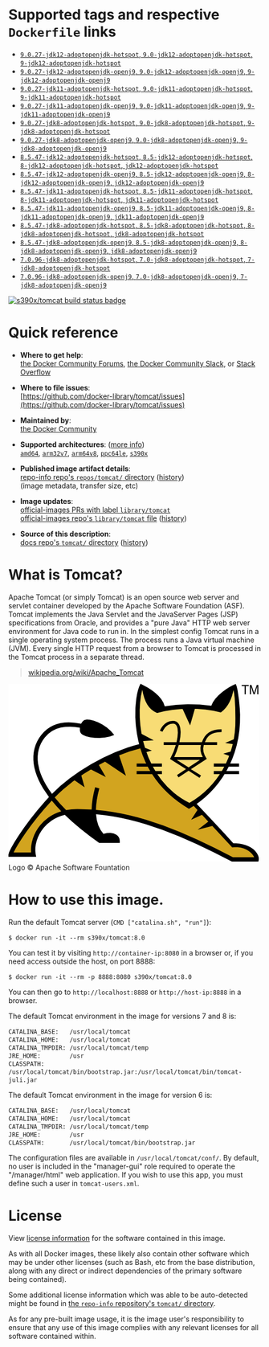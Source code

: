 <!--

********************************************************************************

WARNING:

    DO NOT EDIT "tomcat/README.md"

    IT IS AUTO-GENERATED

    (from the other files in "tomcat/" combined with a set of templates)

********************************************************************************

-->

# Supported tags and respective `Dockerfile` links

-	[`9.0.27-jdk12-adoptopenjdk-hotspot`, `9.0-jdk12-adoptopenjdk-hotspot`, `9-jdk12-adoptopenjdk-hotspot`](https://github.com/docker-library/tomcat/blob/8348a86101660e76224afcc57c4c9fae4dc76de8/9.0/jdk12/adoptopenjdk-hotspot/Dockerfile)
-	[`9.0.27-jdk12-adoptopenjdk-openj9`, `9.0-jdk12-adoptopenjdk-openj9`, `9-jdk12-adoptopenjdk-openj9`](https://github.com/docker-library/tomcat/blob/8348a86101660e76224afcc57c4c9fae4dc76de8/9.0/jdk12/adoptopenjdk-openj9/Dockerfile)
-	[`9.0.27-jdk11-adoptopenjdk-hotspot`, `9.0-jdk11-adoptopenjdk-hotspot`, `9-jdk11-adoptopenjdk-hotspot`](https://github.com/docker-library/tomcat/blob/8348a86101660e76224afcc57c4c9fae4dc76de8/9.0/jdk11/adoptopenjdk-hotspot/Dockerfile)
-	[`9.0.27-jdk11-adoptopenjdk-openj9`, `9.0-jdk11-adoptopenjdk-openj9`, `9-jdk11-adoptopenjdk-openj9`](https://github.com/docker-library/tomcat/blob/8348a86101660e76224afcc57c4c9fae4dc76de8/9.0/jdk11/adoptopenjdk-openj9/Dockerfile)
-	[`9.0.27-jdk8-adoptopenjdk-hotspot`, `9.0-jdk8-adoptopenjdk-hotspot`, `9-jdk8-adoptopenjdk-hotspot`](https://github.com/docker-library/tomcat/blob/8348a86101660e76224afcc57c4c9fae4dc76de8/9.0/jdk8/adoptopenjdk-hotspot/Dockerfile)
-	[`9.0.27-jdk8-adoptopenjdk-openj9`, `9.0-jdk8-adoptopenjdk-openj9`, `9-jdk8-adoptopenjdk-openj9`](https://github.com/docker-library/tomcat/blob/8348a86101660e76224afcc57c4c9fae4dc76de8/9.0/jdk8/adoptopenjdk-openj9/Dockerfile)
-	[`8.5.47-jdk12-adoptopenjdk-hotspot`, `8.5-jdk12-adoptopenjdk-hotspot`, `8-jdk12-adoptopenjdk-hotspot`, `jdk12-adoptopenjdk-hotspot`](https://github.com/docker-library/tomcat/blob/8438be7c4c8434b617903ea5a478441ae04572c1/8.5/jdk12/adoptopenjdk-hotspot/Dockerfile)
-	[`8.5.47-jdk12-adoptopenjdk-openj9`, `8.5-jdk12-adoptopenjdk-openj9`, `8-jdk12-adoptopenjdk-openj9`, `jdk12-adoptopenjdk-openj9`](https://github.com/docker-library/tomcat/blob/8438be7c4c8434b617903ea5a478441ae04572c1/8.5/jdk12/adoptopenjdk-openj9/Dockerfile)
-	[`8.5.47-jdk11-adoptopenjdk-hotspot`, `8.5-jdk11-adoptopenjdk-hotspot`, `8-jdk11-adoptopenjdk-hotspot`, `jdk11-adoptopenjdk-hotspot`](https://github.com/docker-library/tomcat/blob/8438be7c4c8434b617903ea5a478441ae04572c1/8.5/jdk11/adoptopenjdk-hotspot/Dockerfile)
-	[`8.5.47-jdk11-adoptopenjdk-openj9`, `8.5-jdk11-adoptopenjdk-openj9`, `8-jdk11-adoptopenjdk-openj9`, `jdk11-adoptopenjdk-openj9`](https://github.com/docker-library/tomcat/blob/8438be7c4c8434b617903ea5a478441ae04572c1/8.5/jdk11/adoptopenjdk-openj9/Dockerfile)
-	[`8.5.47-jdk8-adoptopenjdk-hotspot`, `8.5-jdk8-adoptopenjdk-hotspot`, `8-jdk8-adoptopenjdk-hotspot`, `jdk8-adoptopenjdk-hotspot`](https://github.com/docker-library/tomcat/blob/8438be7c4c8434b617903ea5a478441ae04572c1/8.5/jdk8/adoptopenjdk-hotspot/Dockerfile)
-	[`8.5.47-jdk8-adoptopenjdk-openj9`, `8.5-jdk8-adoptopenjdk-openj9`, `8-jdk8-adoptopenjdk-openj9`, `jdk8-adoptopenjdk-openj9`](https://github.com/docker-library/tomcat/blob/8438be7c4c8434b617903ea5a478441ae04572c1/8.5/jdk8/adoptopenjdk-openj9/Dockerfile)
-	[`7.0.96-jdk8-adoptopenjdk-hotspot`, `7.0-jdk8-adoptopenjdk-hotspot`, `7-jdk8-adoptopenjdk-hotspot`](https://github.com/docker-library/tomcat/blob/7cdbab2ce07c1593fc657fd6fac7821a5472dfd2/7/jdk8/adoptopenjdk-hotspot/Dockerfile)
-	[`7.0.96-jdk8-adoptopenjdk-openj9`, `7.0-jdk8-adoptopenjdk-openj9`, `7-jdk8-adoptopenjdk-openj9`](https://github.com/docker-library/tomcat/blob/7cdbab2ce07c1593fc657fd6fac7821a5472dfd2/7/jdk8/adoptopenjdk-openj9/Dockerfile)

[![s390x/tomcat build status badge](https://img.shields.io/jenkins/s/https/doi-janky.infosiftr.net/job/multiarch/job/s390x/job/tomcat.svg?label=s390x/tomcat%20%20build%20job)](https://doi-janky.infosiftr.net/job/multiarch/job/s390x/job/tomcat/)

# Quick reference

-	**Where to get help**:  
	[the Docker Community Forums](https://forums.docker.com/), [the Docker Community Slack](https://blog.docker.com/2016/11/introducing-docker-community-directory-docker-community-slack/), or [Stack Overflow](https://stackoverflow.com/search?tab=newest&q=docker)

-	**Where to file issues**:  
	[https://github.com/docker-library/tomcat/issues](https://github.com/docker-library/tomcat/issues)

-	**Maintained by**:  
	[the Docker Community](https://github.com/docker-library/tomcat)

-	**Supported architectures**: ([more info](https://github.com/docker-library/official-images#architectures-other-than-amd64))  
	[`amd64`](https://hub.docker.com/r/amd64/tomcat/), [`arm32v7`](https://hub.docker.com/r/arm32v7/tomcat/), [`arm64v8`](https://hub.docker.com/r/arm64v8/tomcat/), [`ppc64le`](https://hub.docker.com/r/ppc64le/tomcat/), [`s390x`](https://hub.docker.com/r/s390x/tomcat/)

-	**Published image artifact details**:  
	[repo-info repo's `repos/tomcat/` directory](https://github.com/docker-library/repo-info/blob/master/repos/tomcat) ([history](https://github.com/docker-library/repo-info/commits/master/repos/tomcat))  
	(image metadata, transfer size, etc)

-	**Image updates**:  
	[official-images PRs with label `library/tomcat`](https://github.com/docker-library/official-images/pulls?q=label%3Alibrary%2Ftomcat)  
	[official-images repo's `library/tomcat` file](https://github.com/docker-library/official-images/blob/master/library/tomcat) ([history](https://github.com/docker-library/official-images/commits/master/library/tomcat))

-	**Source of this description**:  
	[docs repo's `tomcat/` directory](https://github.com/docker-library/docs/tree/master/tomcat) ([history](https://github.com/docker-library/docs/commits/master/tomcat))

# What is Tomcat?

Apache Tomcat (or simply Tomcat) is an open source web server and servlet container developed by the Apache Software Foundation (ASF). Tomcat implements the Java Servlet and the JavaServer Pages (JSP) specifications from Oracle, and provides a "pure Java" HTTP web server environment for Java code to run in. In the simplest config Tomcat runs in a single operating system process. The process runs a Java virtual machine (JVM). Every single HTTP request from a browser to Tomcat is processed in the Tomcat process in a separate thread.

> [wikipedia.org/wiki/Apache_Tomcat](https://en.wikipedia.org/wiki/Apache_Tomcat)

![logo](https://raw.githubusercontent.com/docker-library/docs/8e31eb93a02d504d0cfe1da435aa31b377fc627d/tomcat/logo.png)Logo &copy; Apache Software Fountation

# How to use this image.

Run the default Tomcat server (`CMD ["catalina.sh", "run"]`):

```console
$ docker run -it --rm s390x/tomcat:8.0
```

You can test it by visiting `http://container-ip:8080` in a browser or, if you need access outside the host, on port 8888:

```console
$ docker run -it --rm -p 8888:8080 s390x/tomcat:8.0
```

You can then go to `http://localhost:8888` or `http://host-ip:8888` in a browser.

The default Tomcat environment in the image for versions 7 and 8 is:

	CATALINA_BASE:   /usr/local/tomcat
	CATALINA_HOME:   /usr/local/tomcat
	CATALINA_TMPDIR: /usr/local/tomcat/temp
	JRE_HOME:        /usr
	CLASSPATH:       /usr/local/tomcat/bin/bootstrap.jar:/usr/local/tomcat/bin/tomcat-juli.jar

The default Tomcat environment in the image for version 6 is:

	CATALINA_BASE:   /usr/local/tomcat
	CATALINA_HOME:   /usr/local/tomcat
	CATALINA_TMPDIR: /usr/local/tomcat/temp
	JRE_HOME:        /usr
	CLASSPATH:       /usr/local/tomcat/bin/bootstrap.jar

The configuration files are available in `/usr/local/tomcat/conf/`. By default, no user is included in the "manager-gui" role required to operate the "/manager/html" web application. If you wish to use this app, you must define such a user in `tomcat-users.xml`.

# License

View [license information](https://www.apache.org/licenses/LICENSE-2.0) for the software contained in this image.

As with all Docker images, these likely also contain other software which may be under other licenses (such as Bash, etc from the base distribution, along with any direct or indirect dependencies of the primary software being contained).

Some additional license information which was able to be auto-detected might be found in [the `repo-info` repository's `tomcat/` directory](https://github.com/docker-library/repo-info/tree/master/repos/tomcat).

As for any pre-built image usage, it is the image user's responsibility to ensure that any use of this image complies with any relevant licenses for all software contained within.
